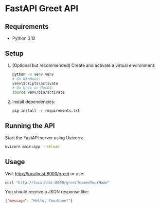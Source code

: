 # FastAPI Greet API

## Requirements
- Python 3.12

## Setup
1. (Optional but recommended) Create and activate a virtual environment:
   ```bash
   python -m venv venv
   # On Windows:
   venv\Scripts\activate
   # On Unix or MacOS:
   source venv/bin/activate
   ```
2. Install dependencies:
   ```bash
   pip install -r requirements.txt
   ```

## Running the API
Start the FastAPI server using Uvicorn:
```bash
uvicorn main:app --reload
```

## Usage
Visit [http://localhost:8000/greet](http://localhost:8000/greet) or use:
```bash
curl "http://localhost:8000/greet?name=YourName"
```

You should receive a JSON response like:
```json
{"message": "Hello, YourName!"}
``` 